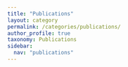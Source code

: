 ```yaml
---
title: "Publications"
layout: category
permalink: /categories/publications/
author_profile: true
taxonomy: Publications
sidebar:
  nav: "publications"
---
```

